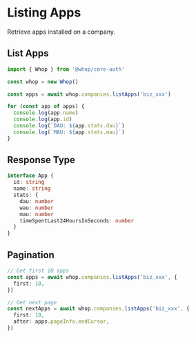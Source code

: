 # Listing Apps

Retrieve apps installed on a company.

## List Apps

```typescript
import { Whop } from '@whop/core-auth'

const whop = new Whop()

const apps = await whop.companies.listApps('biz_xxx')

for (const app of apps) {
  console.log(app.name)
  console.log(app.id)
  console.log(`DAU: ${app.stats.dau}`)
  console.log(`MAU: ${app.stats.mau}`)
}
```

## Response Type

```typescript
interface App {
  id: string
  name: string
  stats: {
    dau: number
    wau: number
    mau: number
    timeSpentLast24HoursInSeconds: number
  }
}
```

## Pagination

```typescript
// Get first 10 apps
const apps = await whop.companies.listApps('biz_xxx', {
  first: 10,
})

// Get next page
const nextApps = await whop.companies.listApps('biz_xxx', {
  first: 10,
  after: apps.pageInfo.endCursor,
})
```
